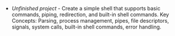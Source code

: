 - *Unfinished project* -
Create a simple shell that supports basic commands, piping, redirection, and built-in shell commands.
Key Concepts: Parsing, process management, pipes, file descriptors, signals, system calls, built-in shell commands, error handling.

